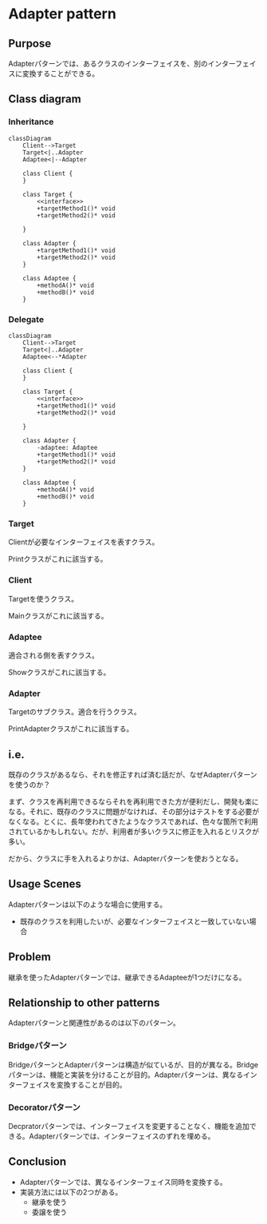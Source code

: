 # Adapter pattern

## Purpose

Adapterパターンでは、あるクラスのインターフェイスを、別のインターフェイスに変換することができる。


## Class diagram

### Inheritance

```mermaid
classDiagram
    Client-->Target
    Target<|..Adapter
    Adaptee<|--Adapter

    class Client {
    }

    class Target {
        <<interface>>
        +targetMethod1()* void
        +targetMethod2()* void

    }

    class Adapter {
        +targetMethod1()* void
        +targetMethod2()* void
    }

    class Adaptee {
        +methodA()* void
        +methodB()* void
    }
```

### Delegate

```mermaid
classDiagram
    Client-->Target
    Target<|..Adapter
    Adaptee<--*Adapter

    class Client {
    }

    class Target {
        <<interface>>
        +targetMethod1()* void
        +targetMethod2()* void

    }

    class Adapter {
        -adaptee: Adaptee
        +targetMethod1()* void
        +targetMethod2()* void
    }

    class Adaptee {
        +methodA()* void
        +methodB()* void
    }
```

### Target

Clientが必要なインターフェイスを表すクラス。

Printクラスがこれに該当する。

### Client

Targetを使うクラス。

 Mainクラスがこれに該当する。

### Adaptee

適合される側を表すクラス。

Showクラスがこれに該当する。

### Adapter

Targetのサブクラス。適合を行うクラス。

PrintAdapterクラスがこれに該当する。

## i.e.

既存のクラスがあるなら、それを修正すれば済む話だが、なぜAdapterパターンを使うのか？

まず、クラスを再利用できるならそれを再利用できた方が便利だし、開発も楽になる。それに、既存のクラスに問題がなければ、その部分はテストをする必要がなくなる。とくに、長年使われてきたようなクラスであれば、色々な箇所で利用されているかもしれない。だが、利用者が多いクラスに修正を入れるとリスクが多い。

だから、クラスに手を入れるよりかは、Adapterパターンを使おうとなる。

## Usage Scenes

Adapterパターンは以下のような場合に使用する。

* 既存のクラスを利用したいが、必要なインターフェイスと一致していない場合

## Problem

継承を使ったAdapterパターンでは、継承できるAdapteeが1つだけになる。


## Relationship to other patterns

Adapterパターンと関連性があるのは以下のパターン。

### Bridgeパターン

BridgeパターンとAdapterパターンは構造が似ているが、目的が異なる。Bridgeパターンは、機能と実装を分けることが目的。Adapterパターンは、異なるインターフェイスを変換することが目的。

### Decoratorパターン

Decpratorパターンでは、インターフェイスを変更することなく、機能を追加できる。Adapterパターンでは、インターフェイスのずれを埋める。


## Conclusion

* Adapterパターンでは、異なるインターフェイス同時を変換する。
* 実装方法には以下の2つがある。
  * 継承を使う
  * 委譲を使う


